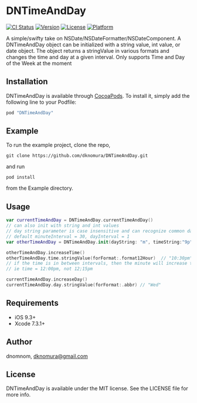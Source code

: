 # DNTimeAndDay

[![CI Status](http://img.shields.io/travis/dnomnom/DNTimeAndDay.svg?style=flat)](https://travis-ci.org/dnomnom/DNTimeAndDay)
[![Version](https://img.shields.io/cocoapods/v/DNTimeAndDay.svg?style=flat)](http://cocoapods.org/pods/DNTimeAndDay)
[![License](https://img.shields.io/cocoapods/l/DNTimeAndDay.svg?style=flat)](http://cocoapods.org/pods/DNTimeAndDay)
[![Platform](https://img.shields.io/cocoapods/p/DNTimeAndDay.svg?style=flat)](http://cocoapods.org/pods/DNTimeAndDay)

A simple/swifty take on NSDate/NSDateFormatter/NSDateComponent. A DNTimeAndDay object can be initialized with a string value, int value, or date object. The object returns a stringValue in various formats and changes the time and day at a given interval. Only supports Time and Day of the Week at the moment

## Installation

DNTimeAndDay is available through [CocoaPods](http://cocoapods.org). To install
it, simply add the following line to your Podfile:

```ruby
pod "DNTimeAndDay"
```


## Example

To run the example project, clone the repo,

`git clone https://github.com/dknomura/DNTimeAndDay.git`

and run 

`pod install` 

from the Example directory.

## Usage
```swift
var currentTimeAndDay = DNTimeAndDay.currentTimeAndDay()  
// can also init with string and int values
// day string parameter is case insensitive and can recognize common day abbreviations, time string can have a period or colon and the option of am/pm (ie "11:30p", "11.5p", "11:00pm", "23.5", "23:30" are all the same) 
// default minuteInterval = 30, dayInterval = 1
var otherTimeAndDay = DNTimeAndDay.init(dayString: "m", timeString:"9p", minuteInterval: 90, dayInterval = 2)

otherTimeAndDay.increaseTime()  
otherTimeAndDay.time.stringValue(forFormat:.format12Hour)  // "10:30pm"
// if the time is in between intervals, then the minute will increase to match the interval. 
// ie time = 12:00pm, not 12;15pm

currentTimeAndDay.increaseDay() 
currentTimeAndDay.day.stringValue(forFormat:.abbr) // "Wed"
```

## Requirements
- iOS 9.3+
- Xcode 7.3.1+


## Author

dnomnom, dknomura@gmail.com

## License

DNTimeAndDay is available under the MIT license. See the LICENSE file for more info.
